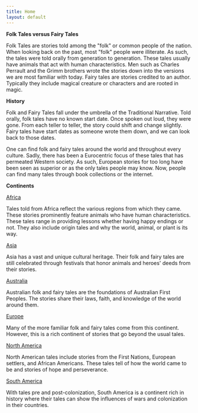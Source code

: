 ```yaml
---
title: Home
layout: default
---
```

**Folk Tales versus Fairy Tales**

Folk Tales are stories told among the "folk" or common people of the nation. When looking back on the past, most "folk"
people were illiterate. As such, the tales were told orally from generation to generation. These tales usually have animals that act with human characteristics. Men such as Charles Perrault and the Grimm brothers wrote the stories down into the versions we are most familiar with today. Fairy tales are stories credited to an author. Typically they include magical creature or characters and are rooted in magic.

**History**

Folk and Fairy Tales fall under the umbrella of the Traditional Narrative.
Told orally, folk tales have no known start date. Once spoken out loud, they were gone. From each teller to teller, the story could shift and change slightly. Fairy tales have start dates as someone wrote them down, and we can look back to those dates.

One can find folk and fairy tales around the world and throughout every culture. Sadly, there has been a Eurocentric focus of these tales that has permeated Western society. As such, European stories for too long have been seen as superior or as the only tales people may know. Now, people can find many tales through book collections or the internet.

**Continents**

<a href="{{'/africa/' | relative_url}}">Africa</a>

Tales told from Africa reflect the various regions from which they came. These stories prominently feature animals who have human characteristics. These tales range in providing lessons whether having happy endings or not. They also include origin tales and why the world, animal, or plant is its way.

<a href="{{'/asia/' | relative_url}}">Asia</a>

Asia has a vast and unique cultural heritage. Their folk and fairy tales are still celebrated through festivals that honor animals and heroes' deeds from their stories.

<a href="{{'/australia/' | relative_url}}">Australia</a>

Australian folk and fairy tales are the foundations of Australian First Peoples. The stories share their laws, faith, and knowledge of the world around them.

<a href="{{'/europe/' | relative_url}}">Europe</a>

Many of the more familiar folk and fairy tales come from this continent. However, this is a rich continent of stories that go beyond the usual tales.

<a href="{{'/northamerica/' | relative_url}}">North America</a>

North American tales include stories from the First Nations, European settlers, and African Americans. These tales tell of how the world came to be and stories of hope and perseverance.

<a href="{{'/southamerica/' | relative_url}}">South America</a>

With tales pre and post-colonization, South America is a continent rich in history where their tales can show the influences of wars and colonization in their countries.
